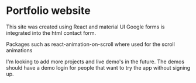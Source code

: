 # Portfolio website

This site was created using React and material UI
Google forms is integrated into the html contact form.

Packages such as react-animation-on-scroll where used for the scroll animations

I'm looking to add more projects and live demo's in the future.
The demos should have a demo login for people that want to try the app without signing up.

